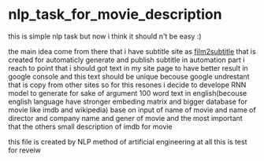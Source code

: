 # nlp_task_for_movie_description
<p>this is simple nlp task but now i think it should n't be easy :) </p>
<p>the main idea come from there that i have subtitle site as <a href="https://film2subtitle.com">film2subtitle</a> that is created for automaticly generate and publish subtitle in automation part i reach to point that i should got text in my site page  to have better result in google console and this text should be unique becouse google undrestant that is copy from other sites so for this resones i decide to develope RNN model to generate for sake of argument 100 word text in english(becouse english language have stronger embeding matrix and bigger database for movie like imdb and wikipedia) base on input of name of movie and name of director and company name and gener of movie and  the most important that the others small description of imdb for movie </p>
<p> this file is created by NLP method of artificial engineering at all
this is test for reveiw
